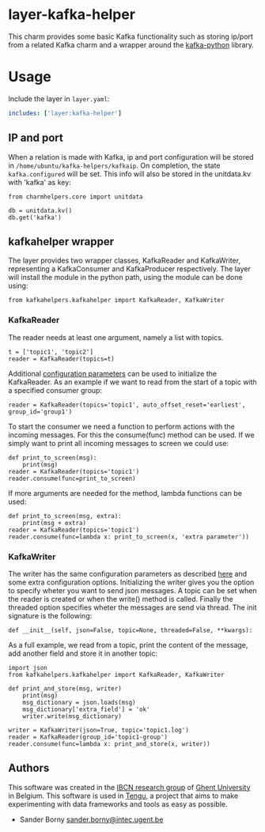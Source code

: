 # layer-kafka-helper
This charm provides some basic Kafka functionality such as storing ip/port from a related Kafka charm and a wrapper around the [kafka-python](http://kafka-python.readthedocs.io/en/master/) library.

# Usage
Include the layer in `layer.yaml`:
```yaml
includes: ['layer:kafka-helper']
```
## IP and port
When a relation is made with Kafka, ip and port configuration will be stored in `/home/ubuntu/kafka-helpers/kafkaip`. On completion, the state `kafka.configured` will be set.
This info will also be stored in the unitdata.kv with 'kafka' as key:

```
from charmhelpers.core import unitdata

db = unitdata.kv()
db.get('kafka')
```

## kafkahelper wrapper
The layer provides two wrapper classes, KafkaReader and KafkaWriter, representing a KafkaConsumer and KafkaProducer respectively. The layer will install the module in the python path, using the module can be done using:
```
from kafkahelpers.kafkahelper import KafkaReader, KafkaWriter
```


### KafkaReader
The reader needs at least one argument, namely a list with topics. 
```
t = ['topic1', 'topic2']
reader = KafkaReader(topics=t)
```
Additional [configuration parameters](http://kafka-python.readthedocs.io/en/master/apidoc/KafkaConsumer.html) can be used to initialize the KafkaReader. As an example if we want to read from the start of a topic with a specified consumer group:
```
reader = KafkaReader(topics='topic1', auto_offset_reset='earliest', group_id='group1')
```
To start the consumer we need a function to perform actions with the incoming messages. For this the consume(func) method can be used. If we simply want to print all incoming messages to screen we could use:
```
def print_to_screen(msg):
    print(msg)
reader = KafkaReader(topics='topic1')
reader.consume(func=print_to_screen)
```
If more arguments are needed for the method, lambda functions can be used:
```
def print_to_screen(msg, extra):
    print(msg + extra)
reader = KafkaReader(topics='topic1')
reader.consume(func=lambda x: print_to_screen(x, 'extra parameter'))
```

### KafkaWriter
The writer has the same configuration parameters as described [here](http://kafka-python.readthedocs.io/en/master/apidoc/KafkaProducer.html) and some extra configuration options. 
Initializing the writer gives you the option to specify wheter you want to send json messages. A topic can be set when the reader is created or when the write() method is called. Finally the threaded option specifies wheter the messages are send via thread. The init signature is the following:
```
def __init__(self, json=False, topic=None, threaded=False, **kwargs):
```
As a full example, we read from a topic, print the content of the message, add another field and store it in another topic:
```
import json
from kafkahelpers.kafkahelper import KafkaReader, KafkaWriter

def print_and_store(msg, writer)
    print(msg)
    msg_dictionary = json.loads(msg)
    msg_dictionary['extra_field'] = 'ok'
    writer.write(msg_dictionary)
    
writer = KafkaWriter(json=True, topic='topic1.log')
reader = KafkaReader(group_id='topic1-group')
reader.consume(func=lambda x: print_and_store(x, writer))
```

## Authors

This software was created in the [IBCN research group](https://www.ibcn.intec.ugent.be/) of [Ghent University](http://www.ugent.be/en) in Belgium. This software is used in [Tengu](http://tengu.intec.ugent.be), a project that aims to make experimenting with data frameworks and tools as easy as possible.

 - Sander Borny <sander.borny@intec.ugent.be>
